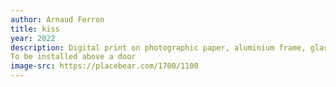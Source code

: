 ```yaml
---
author: Arnaud Ferron
title: kiss
year: 2022
description: Digital print on photographic paper, aluminium frame, glass
To be installed above a door
image-src: https://placebear.com/1700/1100
---
```

